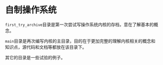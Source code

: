 # 自制操作系统
`first_try_archive`目录是第一次尝试写操作系统内核的存档，意在了解基本的概念。

`main`目录是再次编写内核的主目录，目的在于更加完整的理解内核相关的概念和知识点，源代码和文档等都放在该目录下。  

其它的目录是一些试验的例子。  
